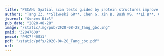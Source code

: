 ```yaml
---
title: "PSCAN: Spatial scan tests guided by protein structures improve complex disease gene discovery and signal variant detection"
authors: "Tang ZZ, **Sliwoski GR**, Chen G, Jin B, Bush WS, **Li B**, Capra JA."
journal: "Genome Biol"
pub_date: "2020-08-28"
image: "/static/img/pub/2020-08-28_Tang_gbc.png"
pmid: "32847609"
pmcid: "PMC7448521"
pdf: "/static/pdfs/2020-08-28_Tang_gbc.pdf"
url: 
---
```

